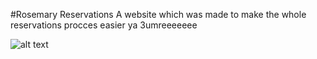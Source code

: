 #Rosemary Reservations
A website which was made to make the whole reservations procces easier ya 3umreeeeeee

![alt text](https://i.giphy.com/media/KOOY2YuGf4czGnf69p/giphy.webp)